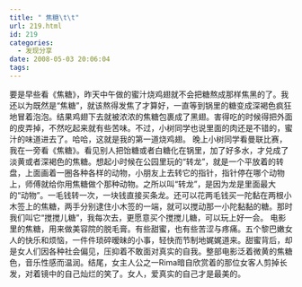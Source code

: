 ```yaml
---
title: " 焦糖\t\t"
url: 219.html
id: 219
categories:
  - 发现分享
date: 2008-05-03 20:06:04
tags:
---
```


要是早些看《焦糖》，昨天中午做的蜜汁烧鸡翅就不会把糖熬成那样焦黑的了。我还以为既然是“焦糖”，就该熬得发焦了才算好，一直等到锅里的糖变成深褐色疯狂地冒着泡泡。结果鸡翅下去就被浓浓的焦糖包裹成了黑翅。害得吃的时候得把外面的皮弄掉，不然吃起来就有些苦味。不过，小树同学也说里面的肉还是不错的，蜜汁的味道进去了。哈哈，这就是我的第一道烧鸡翅。 晚上小树同学看曼联比赛，我在一旁看《焦糖》。看见别人把饴糖或者白糖化在锅里，加了好多水，才兑成了淡黄或者深褐色的焦糖。想起小时候在公园里玩的“转龙”，就是一个平放着的转盘，上面画着一圈各种各样的动物，小朋友上去转它的指针，指针停在哪个动物上，师傅就给你用焦糖做个那种动物。之所以叫“转龙”，是因为龙是里面最大的“动物”。一毛钱转一次，一块钱直接买条龙。还可以花两毛钱买一陀黏在两根小木签上的焦糖，两手分别逮住小木签的一端，就可以搅动那一小陀黏黏的糖。那时我们叫它“搅搅儿糖”，我每次去，更愿意买个搅搅儿糖，可以玩上好一会。 电影里的焦糖，用来做美容院的脱毛膏。有些甜蜜，也有些苦涩与疼痛。五个黎巴嫩女人的快乐和烦恼，一件件琐碎暧昧的小事，轻快而节制地娓娓道来。甜蜜背后，却是女人们因各种社会偏见，压抑着不敢面对真实的自我。整部电影泛着微黄的焦糖色，音乐性感而温润。结尾，女主人公之一Rima暗自欣赏着的那位女客人剪掉长发，对着镜中的自己灿烂的笑了。女人，爱真实的自己才是最美的。